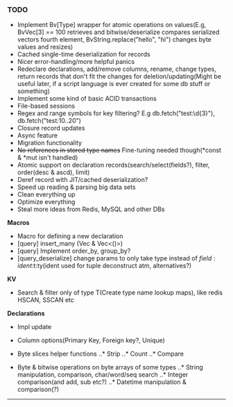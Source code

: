 
### TODO


* Implement Bv[Type] wrapper for atomic operations on values(E.g, BvVec[3] == 100 retrieves and bitwise/deserialize compares serialized vectors fourth element, BvString.replace("hello", "hi") changes byte values and resizes)
* Cached single-time deserialization for records
* Nicer error-handling/more helpful panics
* Redeclare declarations, add/remove columns, rename, change types, return records that don't fit the changes for deletion/updating(Might be useful later, if a script language is ever created for some db stuff or something)
* Implement some kind of basic ACID transactions
* File-based sessions
* Regex and range symbols for key filtering? E.g db.fetch("test:\d{3}"), db.fetch("test:10..20")
* Closure record updates
* Async feature
* Migration functionality
* ~~No references in stored type names~~ Fine-tuning needed though(\*const & \*mut isn't handled)
* Atomic support on declaration records(search/select(fields?), filter, order(desc & ascd), limit)
* Deref record with JIT/cached deserialization?
* Speed up reading & parsing big data sets
* Clean everything up
* Optimize everything
* Steal more ideas from Redis, MySQL and other DBs

**Macros**

* Macro for defining a new declaration
* [query] insert_many (Vec<HashMap> & Vec<()>)
* [query] Implement order_by, group_by?
* [query_deserialize] change params to only take type instead of $field:ident:$t:ty(ident used for tuple deconstruct atm, alternatives?)


**KV**

* Search & filter only of type T(Create type name lookup maps), like redis HSCAN, SSCAN etc


**Declarations**

* Impl update
* Column options(Primary Key, Foreign key?, Unique)

* Byte slices helper functions
..* Strip
..* Count
..* Compare

* Byte & bitwise operations on byte arrays of some types
..* String manipulation, comparison, char/word/seq search
..* Integer comparison(and add, sub etc?)
..* Datetime manipulation & comparison(?)


---

